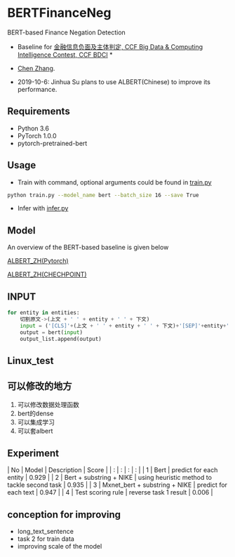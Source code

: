 # BERTFinanceNeg

BERT-based Finance Negation Detection

* Baseline for [金融信息负面及主体判定, CCF Big Data & Computing Intelligence Contest, CCF BDCI](https://www.datafountain.cn/competitions/353) * 
* [Chen Zhang](https://genezc.github.io).

* 2019-10-6: Jinhua Su plans to use ALBERT(Chinese) to improve its performance.
## Requirements

* Python 3.6
* PyTorch 1.0.0
* pytorch-pretrained-bert

## Usage

* Train with command, optional arguments could be found in [train.py](/train.py)
```bash
python train.py --model_name bert --batch_size 16 --save True 
```
* Infer with [infer.py](/infer.py)

## Model

An overview of the BERT-based baseline is given below

[ALBERT_ZH(Pytorch)](https://github.com/lonePatient/albert_pytorch)

[ALBERT_ZH(CHECHPOINT)](https://github.com/brightmart/albert_zh)

## INPUT
```python
for entity in entities:
    切割原文->(上文 + ' ' + entity + ' ' + 下文)
    input = ('[CLS]'+(上文 + ' ' + entity + ' ' + 下文)+'[SEP]'+entity+'[SEP]')
    output = bert(input)
    output_list.append(output)
```
## Linux_test
## 可以修改的地方
1. 可以修改数据处理函数
2. bert的dense
3. 可以集成学习
4. 可以套albert
## Experiment

| No | Model | Description | Score |
| : | : | : | : |
| 1 | Bert | predict for each entity | 0.929 |
| 2 | Bert + substring + NIKE | using heuristic method to tackle second task | 0.935 |
| 3 | Mxnet_bert + substring + NIKE | predict for each text | 0.947 |
| 4 | Test scoring rule | reverse task 1 result | 0.006 |

## conception for improving
- long_text_sentence
- task 2 for train data
- improving scale of the model